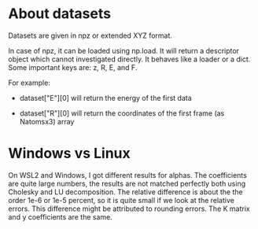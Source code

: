 # About datasets

Datasets are given in npz or extended XYZ format.

In case of npz, it can be loaded using np.load.
It will return a descriptor object which cannot investigated directly.
It behaves like a loader or a dict. Some important keys are:
z, R, E, and F.

For example:

- dataset["E"][0] will return the energy of the first data

- dataset["R"][0] will return the coordinates of the first frame (as Natomsx3) array


# Windows vs Linux

On WSL2 and Windows, I got different results for alphas. The coefficients
are quite large numbers, the results are not matched perfectly both using
Cholesky and LU decomposition. The relative difference is about the the order 1e-6 or
1e-5 percent, so it is quite small if we look at the relative errors.
This difference might be attributed to rounding errors.
The K matrix and y coefficients are the same.

